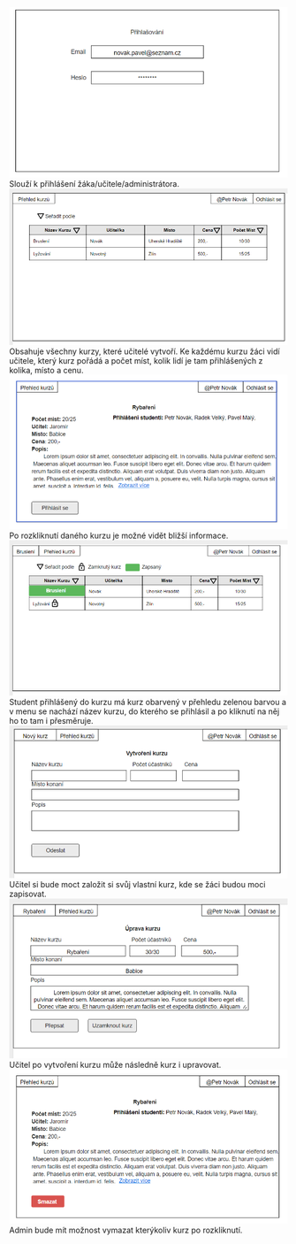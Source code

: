 
![Wireframe](prihlasovani.png)
 Slouží k přihlášení žáka/učitele/administrátora. <br>
![Wireframe](prehled_kurzu.png)
Obsahuje všechny kurzy, které učitelé vytvoří. Ke každému kurzu žáci vidí učitele, který kurz pořádá a počet míst, kolik lidí je tam přihlášených z kolika, místo a cenu.<br>
![Wireframe](jednotlive_kurzy.png)
Po rozkliknutí daného kurzu je možné vidět bližší informace.
![Wireframe](prihlaseny_student.png)
Student přihlášený do kurzu má kurz obarvený v přehledu zelenou barvou a v menu se nachází název kurzu, do kterého se přihlásil a po kliknutí na něj ho to tam i přesměruje.
![Wireframe](novy_kurz.png)
Učitel si bude moct založit si svůj vlastní kurz, kde se žáci budou moci zapisovat.<br>
![Wireframe](uprava_kurzu.png)
Učitel po vytvoření kurzu může následně kurz i upravovat.
![Wireframe](mazani_admin.png)
Admin bude mít možnost vymazat kterýkoliv kurz po rozkliknutí.
